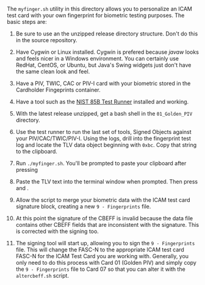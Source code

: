 The `myfinger.sh` utility in this directory allows you to personalize an ICAM test card with your own fingerprint for biometric testing purposes.  The basic steps are:

1. Be sure to use an the unzipped release directory structure.  Don't do this in the source repository.

2. Have Cygwin or Linux installed. Cygwin is prefered because *javaw* looks and feels nicer in a Windows environment. You
   can certainly use RedHat, CentOS, or Ubuntu, but Java's Swing widgets just don't have the same clean look and feel. 
   
3. Have a PIV, TWIC, CAC or PIV-I card with your biometric stored in the Cardholder Fingeprints container.

5. Have a tool such as the [NIST 85B Test Runner](https://csrc.nist.gov/CSRC/media/Projects/PIV/documents/install_SP800_73_4_tester_enc_CG.zip) 
   installed and working.
   
6. With the latest release unzipped, get a bash shell in the `01_Golden_PIV` directory.

7. Use the test runner to run the last set of tools, Signed Objects against your PIV/CAC/TWIC/PIV-I.  Using the logs, drill
   into the fingerprint test log and locate the TLV data object beginning with `0xbc`.  Copy that string to the clipboard.

8. Run `./myfinger.sh`.  You'll be prompted to paste your clipboard after pressing *<Enter>*

9. Paste the TLV text into the terminal window when prompted.  Then press *<Enter>* and *<CTL-D>*.

10. Allow the script to merge your biometric data with the ICAM test card signature block, creating a new
`9 - Fingerprints` file.
  
11. At this point the signature of the CBEFF is invalid because the data file contains other CBEFF fields that
    are inconsistent with the signature.  This is corrected with the signing too.
    
12. The signing tool will start up, allowing you to sign the `9 - Fingerprints` file.  This will change the FASC-N to
    the appropriate ICAM test card FASC-N for the ICAM Test Card you are working with. Generally, you only need to do
    this process with Card 01 (Golden PIV) and simply copy the `9 - Fingerprints` file to Card 07 so that you can alter
    it with the `altercbeff.sh` script.

